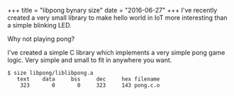+++
title = "libpong bynary size"
date = "2016-06-27"
+++
I've recently created a very small library to
make hello world in IoT more interesting than
a simple blinking LED.

Why not playing pong?

I've created a simple C library which
implements a very simple pong game logic.
Very simple and small to fit in anywhere you
want.


```
$ size libpong/liblibpong.a 
   text	   data	    bss	    dec	    hex	filename
    323	      0	      0	    323	    143	pong.c.o 
```
